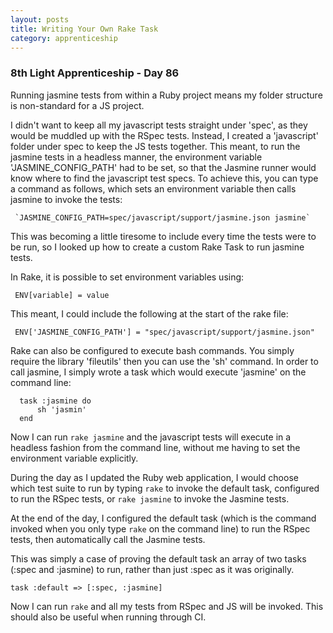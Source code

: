 ```yaml
---
layout: posts
title: Writing Your Own Rake Task
category: apprenticeship
---
```

### 8th Light Apprenticeship - Day 86

Running jasmine tests from within a Ruby project means my folder structure is non-standard for a JS project.

<!--break--> 

I didn't want to keep all my javascript tests straight under 'spec', as they would be muddled up with the RSpec tests. Instead, I created a 'javascript' folder under spec to keep the JS tests together. This meant, to run the jasmine tests in a headless manner, the environment variable 'JASMINE_CONFIG_PATH' had to be set, so that the Jasmine runner would know where to find the javascript test specs. To achieve this, you can type a command as follows, which sets an environment variable then calls jasmine to invoke the tests:

     `JASMINE_CONFIG_PATH=spec/javascript/support/jasmine.json jasmine`
     
This was becoming a little tiresome to include every time the tests were to be run, so I looked up how to create a custom Rake Task to run jasmine tests. 

In Rake, it is possible to set environment variables using: 

     ENV[variable] = value
     
This meant, I could include the following at the start of the rake file:

     ENV['JASMINE_CONFIG_PATH'] = "spec/javascript/support/jasmine.json"
     
     
Rake can also be configured to execute bash commands. You simply require the library 'fileutils' then you can use the 'sh' command. In order to call jasmine, I simply wrote a task which would execute 'jasmine' on the command line:

      task :jasmine do
          sh 'jasmin'
      end
      
Now I can run `rake jasmine` and the javascript tests will execute in a headless fashion from the command line, without me having to set the environment variable explicitly.

During the day as I updated the Ruby web application, I would choose which test suite to run by typing `rake` to invoke the default task, configured to run the RSpec tests, or `rake jasmine` to invoke the Jasmine tests.

At the end of the day, I configured the default task (which is the command invoked when you only type `rake` on the command line) to run the RSpec tests, then automatically call the Jasmine tests.

This was simply a case of proving the default task an array of two tasks (:spec and :jasmine) to run, rather than just :spec as it was originally.

    task :default => [:spec, :jasmine]

Now I can run `rake` and all my tests from RSpec and JS will be invoked. This should also be useful when running through CI.


